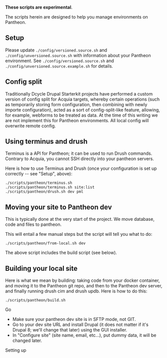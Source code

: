 **These scripts are experimental**.

The scripts herein are designed to help you manage environments on Pantheon.

Setup
-----

Please update `./config/versioned.source.sh` and `./config/unversioned.source.sh` with information about your Pantheon environment. See `./config/versioned.source.sh` and `./config/unversioned.source.example.sh` for details.

Config split
-----

Traditionally Dcycle Drupal Starterkit projects have performed a custom version of config split for Acquia targets, whereby certain operations (such as temporarily storing form configuration, then combining with newly importe configuration), acted as a sort of config-split-like feature, allowing, for example, webforms to be treated as data. At the time of this writing we are not implement this for Pantheon environments. All local config will overwrite remote config.

Using terminus and drush
-----

Terminus is a API for Pantheon; it can be used to run Drush commands. Contrary to Acquia, you cannot SSH directly into your pantheon servers.

Here is how to use Terminus and Drush (once your configuration is set up correctly -- see "Setup", above):

    ./scripts/pantheon/terminus.sh
    ./scripts/pantheon/terminus.sh site:list
    ./scripts/pantheon/drush.sh dev pml

Moving your site to Pantheon dev
-----

This is typically done at the very start of the project. We move database, code and files to pantheon.

This will entail a few manual steps but the script will tell you what to do:

    ./scripts/pantheon/from-local.sh dev

The above script includes the build script (see below).

Building your local site
-----

Here is what we mean by building: taking code from your docker container, and moving it to the Pantheon git repo, and then to the Pantheon dev server, and finally running drush cim and drush updb. Here is how to do this:

    ./scripts/pantheon/build.sh


Go

* Make sure your pantheon dev site is in SFTP mode, not GIT.
* Go to your dev site URL and install Drupal (it does not matter if it's Drupal 8; we'll change that later) using the GUI installer.
* In "Configure site" (site name, email, etc...), put dummy data, it will be changed later.

Setting up
